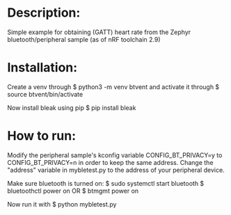 # Description:
Simple example for obtaining (GATT) heart rate from the Zephyr bluetooth/peripheral sample (as of nRF toolchain 2.9)

# Installation:
Create a venv through 
$ python3 -m venv btvent 
and activate it through
$ source btvent/bin/activate

Now install bleak using pip
$ pip install bleak

# How to run:
Modify the peripheral sample's kconfig variable CONFIG_BT_PRIVACY=y to CONFIG_BT_PRIVACY=n in order to keep the same address.
Change the "address" variable in mybletest.py to the address of your peripheral device.

Make sure bluetooth is turned on:
$ sudo systemctl start bluetooth
$ bluetoothctl power on OR $ btmgmt power on

Now run it with $ python mybletest.py
